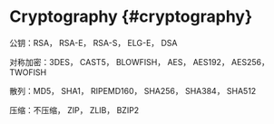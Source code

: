 # Cryptography {#cryptography}

公钥：RSA， RSA-E， RSA-S， ELG-E， DSA

对称加密：3DES， CAST5， BLOWFISH， AES， AES192， AES256， TWOFISH

散列：MD5， SHA1， RIPEMD160， SHA256， SHA384， SHA512

压缩：不压缩， ZIP， ZLIB， BZIP2